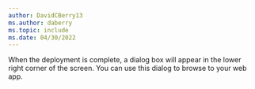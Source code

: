 ```yaml
---
author: DavidCBerry13
ms.author: daberry
ms.topic: include
ms.date: 04/30/2022
---
```

When the deployment is complete, a dialog box will appear in the lower right corner of the screen.  You can use this dialog to browse to your web app.